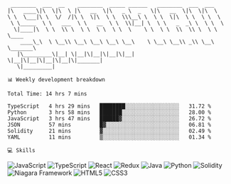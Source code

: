 ```
 ________  ___  __    ________  _____ ______   ________  ___  ___          
|\   ____\|\  \|\  \ |\   __  \|\   _ \  _   \|\   __  \|\  \|\  \         
\ \  \___|\ \  \/  /|\ \  \|\  \ \  \\\__\ \  \ \  \|\  \ \  \ \  \        
 \ \_____  \ \   ___  \ \   __  \ \  \\|__| \  \ \   _  _\ \  \ \  \       
  \|____|\  \ \  \\ \  \ \  \ \  \ \  \    \ \  \ \  \\  \\ \  \ \  \____  
    ____\_\  \ \__\\ \__\ \__\ \__\ \__\    \ \__\ \__\\ _\\ \__\ \_______\
   |\_________\|__| \|__|\|__|\|__|\|__|     \|__|\|__|\|__|\|__|\|_______|
   \|_________|
```

`📊 Weekly development breakdown`

<!--START_SECTION:waka-->

```text
Total Time: 14 hrs 7 mins

TypeScript   4 hrs 29 mins   ████████░░░░░░░░░░░░░░░░░   31.72 %
Python       3 hrs 58 mins   ███████░░░░░░░░░░░░░░░░░░   28.00 %
JavaScript   3 hrs 47 mins   ██████▓░░░░░░░░░░░░░░░░░░   26.72 %
JSON         57 mins         █▓░░░░░░░░░░░░░░░░░░░░░░░   06.81 %
Solidity     21 mins         ▓░░░░░░░░░░░░░░░░░░░░░░░░   02.49 %
YAML         11 mins         ▒░░░░░░░░░░░░░░░░░░░░░░░░   01.34 %
```

<!--END_SECTION:waka-->

`💻 Skills`

![JavaScript](https://img.shields.io/badge/JavaScript-323330?style=for-the-badge&logo=javascript&logoColor=F7DF1E)
![TypeScript](https://img.shields.io/badge/TypeScript-007ACC?style=for-the-badge&logo=typescript&logoColor=white)
![React](https://img.shields.io/badge/React-20232A?style=for-the-badge&logo=react&logoColor=61DAFB)
![Redux](https://img.shields.io/badge/Redux-593D88?style=for-the-badge&logo=redux&logoColor=white)
![Java](https://img.shields.io/badge/java-%23ED8B00.svg?style=for-the-badge&logo=openjdk&logoColor=white)
![Python](https://img.shields.io/badge/Python-FFD43B?style=for-the-badge&logo=pyscaffold&logoColor=blue)
![Solidity](https://img.shields.io/badge/Solidity-e6e6e6?style=for-the-badge&logo=solidity&logoColor=black)
![Niagara Framework](https://img.shields.io/badge/Niagara_Framework-007BC2?style=for-the-badge&logo=cmake&logoColor=red)
![HTML5](https://img.shields.io/badge/HTML5-E34F26?style=for-the-badge&logo=html5&logoColor=white)
![CSS3](https://img.shields.io/badge/CSS3-1572B6?style=for-the-badge&logo=css3&logoColor=white)